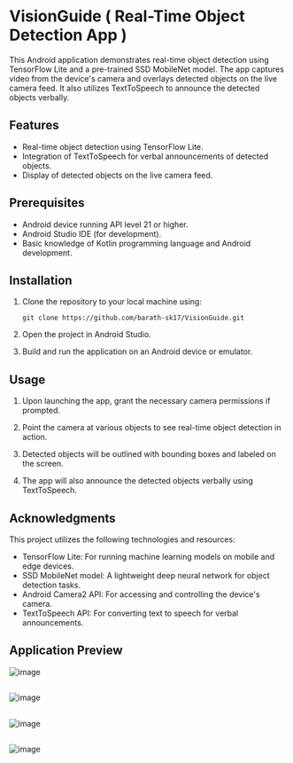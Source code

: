 # VisionGuide ( Real-Time Object Detection App )

This Android application demonstrates real-time object detection using TensorFlow Lite and a pre-trained SSD MobileNet model. The app captures video from the device's camera and overlays detected objects on the live camera feed. It also utilizes TextToSpeech to announce the detected objects verbally.

## Features

- Real-time object detection using TensorFlow Lite.
- Integration of TextToSpeech for verbal announcements of detected objects.
- Display of detected objects on the live camera feed.

## Prerequisites

- Android device running API level 21 or higher.
- Android Studio IDE (for development).
- Basic knowledge of Kotlin programming language and Android development.

## Installation

1. Clone the repository to your local machine using:

   ```
   git clone https://github.com/barath-sk17/VisionGuide.git
   ```

2. Open the project in Android Studio.

3. Build and run the application on an Android device or emulator.

## Usage

1. Upon launching the app, grant the necessary camera permissions if prompted.

2. Point the camera at various objects to see real-time object detection in action.

3. Detected objects will be outlined with bounding boxes and labeled on the screen.

4. The app will also announce the detected objects verbally using TextToSpeech.

## Acknowledgments

This project utilizes the following technologies and resources:

- TensorFlow Lite: For running machine learning models on mobile and edge devices.
- SSD MobileNet model: A lightweight deep neural network for object detection tasks.
- Android Camera2 API: For accessing and controlling the device's camera.
- TextToSpeech API: For converting text to speech for verbal announcements.

## Application Preview

![image](https://github.com/barath-sk17/third-eye/assets/127032804/7ff31128-ca0b-4ef0-af0f-d3125f37095b)

##

![image](https://github.com/barath-sk17/third-eye/assets/127032804/63bd9232-c0a4-4ecf-ab6d-f2315625bbcb)

##

![image](https://github.com/barath-sk17/third-eye/assets/127032804/3eb42c18-e2f3-4d16-b9ec-9c038aee816e)

##

![image](https://github.com/barath-sk17/third-eye/assets/127032804/e60bed6b-cc80-4895-92cd-2839a7518892)

##

